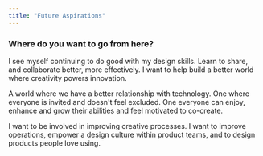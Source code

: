 ```yaml
---
title: "Future Aspirations"
---
```

### Where do you want to go from here?

I see myself continuing to do good with my design skills. Learn to share, and collaborate better, more effectively. I want to help build a better world where creativity powers innovation.

A world where we have a better relationship with technology. One where everyone is invited and doesn't feel excluded. One everyone can enjoy, enhance and grow their abilities and feel motivated to co-create.

I want to be involved in improving creative processes. I want to improve operations, empower a design culture within product teams, and to design products people love using.